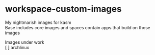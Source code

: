 # workspace-custom-images  
My nightmarish images for kasm  
Base includes core images and spaces contain apps that build on those images  

Images under work   
[ ] archlinux

